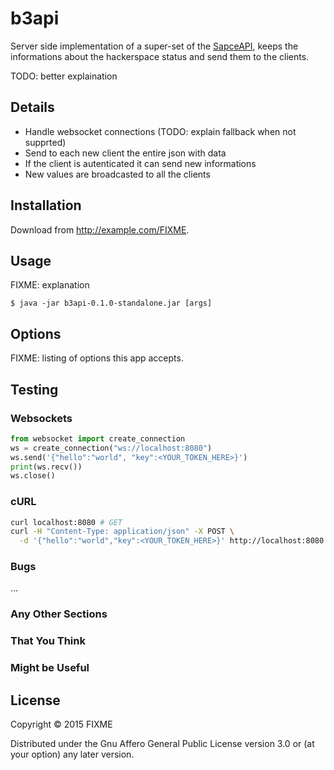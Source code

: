 # b3api

Server side implementation of a super-set of the [SapceAPI](http://spaceapi.net/),
keeps the informations about the hackerspace status and send them to the clients.

TODO: better explaination


## Details

- Handle websocket connections (TODO: explain fallback when not supprted)
- Send to each new client the entire json with data
- If the client is autenticated it can send new informations
- New values are broadcasted to all the clients


## Installation

Download from http://example.com/FIXME.


## Usage

FIXME: explanation

    $ java -jar b3api-0.1.0-standalone.jar [args]


## Options

FIXME: listing of options this app accepts.


## Testing


### Websockets

```python
from websocket import create_connection
ws = create_connection("ws://localhost:8080")
ws.send('{"hello":"world", "key":<YOUR_TOKEN_HERE>}')
print(ws.recv())
ws.close()
```


### cURL
```bash
curl localhost:8080 # GET
curl -H "Content-Type: application/json" -X POST \
  -d '{"hello":"world","key":<YOUR_TOKEN_HERE>}' http://localhost:8080 # POST

```


### Bugs

...


### Any Other Sections
### That You Think
### Might be Useful


## License

Copyright © 2015 FIXME

Distributed under the Gnu Affero General Public License version 3.0 or (at
your option) any later version.
